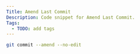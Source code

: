 ```yaml
---
Title: Amend Last Commit
Description: Code snippet for Amend Last Commit.
Tags:
  - TODO: add tags
---
```


```zsh
git commit --amend --no-edit
```
